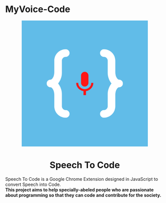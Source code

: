 # MyVoice-Code
<p align="center">
<img src="https://github.com/NamRana/MyVoice-Code/blob/main/Images/symbol.png" width="400" height="400"><h1 align="center">Speech To Code</h1>
</p>

Speech To Code is a Google Chrome Extension designed in JavaScript to convert Speech into Code.<br/><strong>This project aims to help specially-abeled people who are passionate about programming so that they can code and contribute for the society.</strong>


